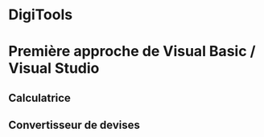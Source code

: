 # DigiTools
Première approche de Visual Basic / Visual Studio
=====

## Calculatrice

## Convertisseur de devises
